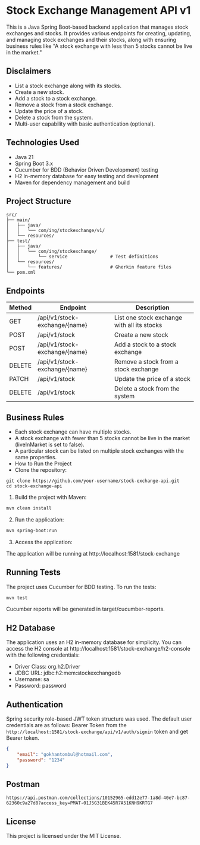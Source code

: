 # Stock Exchange Management API v1
This is a Java Spring Boot-based backend application that manages stock exchanges and stocks. It provides various endpoints for creating, updating, and managing stock exchanges and their stocks, along with ensuring business rules like "A stock exchange with less than 5 stocks cannot be live in the market."

## Disclaimers
* List a stock exchange along with its stocks.
* Create a new stock.
* Add a stock to a stock exchange.
* Remove a stock from a stock exchange.
* Update the price of a stock.
* Delete a stock from the system.
* Multi-user capability with basic authentication (optional).

## Technologies Used
* Java 21
* Spring Boot 3.x
* Cucumber for BDD (Behavior Driven Development) testing
* H2 in-memory database for easy testing and development
* Maven for dependency management and build

## Project Structure
```
src/
├── main/
│   ├── java/
│   │   └── com/ing/stockexchange/v1/
│   └── resources/
├── test/
│   ├── java/
│   │   └── com/ing/stockexchange/
│   │       └── service                # Test definitions
│   └── resources/
│       └── features/                  # Gherkin feature files
└── pom.xml
```
## Endpoints
| Method  | Endpoint                       | 	Description                                |
|---------|--------------------------------|---------------------------------------------|
| GET	    | /api/v1/stock-exchange/{name}	 | List one stock exchange with all its stocks |
| POST    | 	/api/v1/stock                 | 	Create a new stock                         |
| POST    | 	/api/v1/stock-exchange/{name} | 	Add a stock to a stock exchange            |
| DELETE  | 	/api/v1/stock-exchange/{name} | 	Remove a stock from a stock exchange       |
| PATCH	  | /api/v1/stock	                 | Update the price of a stock                 |
| DELETE	 | /api/v1/stock	                 | Delete a stock from the system              |

## Business Rules
* Each stock exchange can have multiple stocks.
* A stock exchange with fewer than 5 stocks cannot be live in the market (liveInMarket is set to false).
* A particular stock can be listed on multiple stock exchanges with the same properties.
* How to Run the Project
* Clone the repository:
```github
git clone https://github.com/your-username/stock-exchange-api.git
cd stock-exchange-api
```
1. Build the project with Maven:
```bash
mvn clean install
```
2. Run the application:
```bash
mvn spring-boot:run
```
3. Access the application:

The application will be running at http://localhost:1581/stock-exchange

## Running Tests
The project uses Cucumber for BDD testing. To run the tests:
```bash
mvn test
```
Cucumber reports will be generated in target/cucumber-reports.

## H2 Database
The application uses an H2 in-memory database for simplicity. You can access the H2 console at http://localhost:1581/stock-exchange/h2-console with the following credentials:
* Driver Class: org.h2.Driver
* JDBC URL: jdbc:h2:mem:stockexchangedb
* Username: sa
* Password: password

## Authentication
Spring security role-based JWT token structure was used. The default user credentials are as follows:
Bearer Token from the ```http://localhost:1581/stock-exchange/api/v1/auth/signin``` token and get Bearer token.

```json
{
    "email": "gokhantombul@hotmail.com",
    "password": "1234"
}
```

## Postman
```
https://api.postman.com/collections/10152965-edd12e77-1a8d-40e7-bc87-62360c9a27d8?access_key=PMAT-01J5G31BEK45R7A51KNH9KRTG7
```
## License
This project is licensed under the MIT License.
